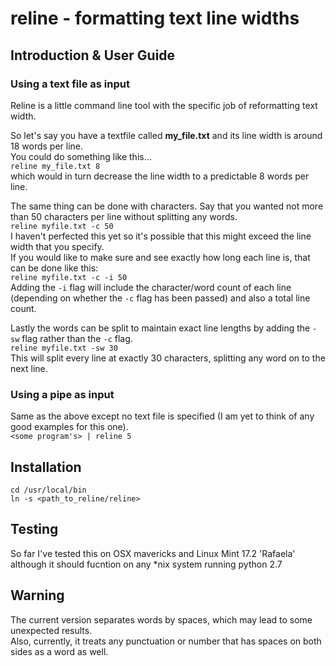 # reline - formatting text line widths

## Introduction & User Guide

### Using a text file as input
Reline is a little command line tool with the specific job of reformatting text width.  

So let's say you have a textfile called **my_file.txt** and its line width is around 18 words per line.  
You could do something like this...  
`reline my_file.txt 8`  
which would in turn decrease the line width to a predictable 8 words per line.  
  
The same thing can be done with characters. Say that you wanted not more than 50 characters per line without splitting any words.  
`reline myfile.txt -c 50`  
I haven't perfected this yet so it's possible that this might exceed the line width that you specify.  
If you would like to make sure and see exactly how long each line is, that can be done like this:  
`reline myfile.txt -c -i 50`  
Adding the `-i` flag will include the character/word count of each line (depending on whether the `-c` flag has been passed) and also a total line count.  
  
Lastly the words can be split to maintain exact line lengths by adding the `-sw` flag rather than the `-c` flag.  
`reline myfile.txt -sw 30`  
This will split every line at exactly 30 characters, splitting any word on to the next line.  
  
### Using a pipe as input  
Same as the above except no text file is specified (I am yet to think of any good examples for this one).  
`<some program's> | reline 5`  

## Installation  
`cd /usr/local/bin`  
`ln -s <path_to_reline/reline>`  

## Testing
So far I've tested this on OSX mavericks and Linux Mint 17.2 'Rafaela'  
although it should fucntion on any *nix system running python 2.7  
  
## Warning  
The current version separates words by spaces, which may lead to some unexpected results.  
Also, currently, it treats any punctuation or number that has spaces on both sides as a word as well.  



